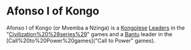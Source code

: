 # Afonso I of Kongo

Afonso I of Kongo (or Mvemba a Nzinga) is a [Kongolese](Kongolese) [Leaders](leader) in the "[Civilization%20%28series%29](Civilization)" games and a [Bantu](Bantu) leader in the [Call%20to%20Power%20games]("Call to Power" games).